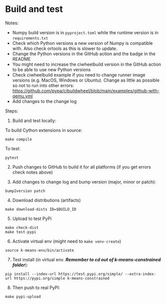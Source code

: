 # Build and test

Notes:
* Numpy build version is in `pyproject.toml` while the runtime version is in `requirements.txt`
* Check which Python versions a new version of Numpy is compatible with. Also check ortools as this is slower to update.
* Change the Python versions in the GitHub action and the badge in the README
* You might need to increase the ciwheelbuild version in the GitHub action to be able to use new Python versions
* Check ciwheelbuild example if you need to change runner image versions (e.g. MacOS, Windows or Ubuntu).
    Change as little as possible so not to run into other errors:
    https://github.com/pypa/cibuildwheel/blob/main/examples/github-with-qemu.yml
* Add changes to the change log

Steps:

1. Build and test locally:

To build Cython extensions in source:
```shell script
make compile
```

To test:
```shell script
pytest
```

2. Push changes to GitHub to build it for all platforms (if you get errors check notes above)

3. Add changes to change log and bump version  (major, minor or patch):

```shell script
bump2version patch
```

4. Download distributions (artifacts)

```shell script
make download-dists ID=$BUILD_ID
```

5. Upload to test PyPi

```shell script
make check-dist
make test-pypi
```

6. Activate virtual env (might need to `make venv-create`)

```shell script
source k-means-env/bin/activate
```

7. Test install (in virtual env. *****Remember to cd out of k-means-constrained folder*****):

```shell script
pip install --index-url https://test.pypi.org/simple/ --extra-index-url https://pypi.org/simple k-means-constrained
```

8. Then push to real PyPI:

```shell script
make pypi-upload
```
